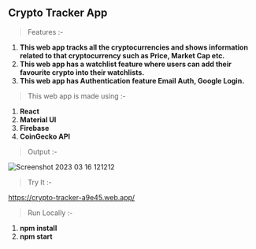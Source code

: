 ## Crypto Tracker App

> Features :-

1. **This web app tracks all the cryptocurrencies and shows information related to that cryptocurrency such as Price, Market Cap etc.**
2. **This web app has a watchlist feature where users can add their favourite crypto into their watchlists.**
3. **This web app has Authentication feature Email Auth, Google Login.**

> This web app is made using :-

1. **React**
2. **Material UI**
3. **Firebase**
4. **CoinGecko API**

> Output :-

<img src="https://iili.io/HXPWx87.png" alt="Screenshot 2023 03 16 121212" border="0">

> Try It :- <br />

https://crypto-tracker-a9e45.web.app/

> Run Locally :- <br />

1. **npm install**
2. **npm start**
